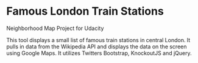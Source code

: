# Famous London Train Stations
Neighborhood Map Project for Udacity

This tool displays a small list of famous train stations in central London. It pulls in data from the Wikipedia API and displays
the data on the screen using Google Maps. It utilizes Twitters Bootstrap, KnockoutJS and jQuery.
